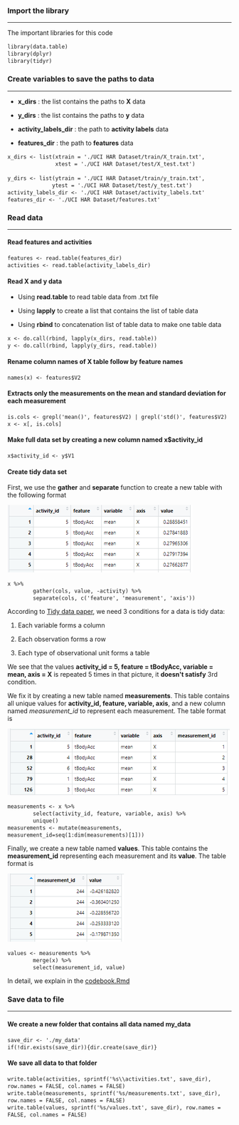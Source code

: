 ### Import the library

---

The important libraries for this code

```
library(data.table)
library(dplyr)
library(tidyr)
```

### Create variables to save the paths to data

---

- **x_dirs** : the list contains the paths to **X** data

- **y_dirs** : the list contains the paths to **y** data

- **activity_labels_dir** : the path to **activity labels** data

- **features_dir** : the path to **features** data

```
x_dirs <- list(xtrain = './UCI HAR Dataset/train/X_train.txt',
               xtest = './UCI HAR Dataset/test/X_test.txt')

y_dirs <- list(ytrain = './UCI HAR Dataset/train/y_train.txt',
              ytest = './UCI HAR Dataset/test/y_test.txt')
activity_labels_dir <- './UCI HAR Dataset/activity_labels.txt'
features_dir <- './UCI HAR Dataset/features.txt'
```

### Read data

---

#### Read features and activities

```
features <- read.table(features_dir)
activities <- read.table(activity_labels_dir)
```

#### Read X and y data

- Using **read\.table** to read table data from .txt file

- Using **lapply** to create a list that contains the list of table data

- Using **rbind** to concatenation list of table data to make one table data

```
x <- do.call(rbind, lapply(x_dirs, read.table))
y <- do.call(rbind, lapply(y_dirs, read.table))
```

#### Rename column names of **X** table follow by **feature names**

```
names(x) <- features$V2
```

#### Extracts only the measurements on the mean and standard deviation for each measurement

```       
is.cols <- grepl('mean()', features$V2) | grepl('std()', features$V2)
x <- x[, is.cols]
```

#### Make full data set by creating a new column named **x$activity_id**

```       
x$activity_id <- y$V1
```

#### Create tidy data set

First, we use the **gather** and **separate** function to create a new table with
the following format 

![Table 1: X table](images/x_tab.png)

```
x %>%
        gather(cols, value, -activity) %>%
        separate(cols, c('feature', 'measurement', 'axis'))
```

According to [Tidy data paper](https://www.jstatsoft.org/article/view/v059i10), we need 3 conditions for a data is tidy data:

1. Each variable forms a column

2. Each observation forms a row

3. Each type of observational unit forms a table

We see that the values **activity_id = 5, feature = tBodyAcc, variable = mean, axis = X** is repeated 5 times in that picture, it **doesn't satisfy** 3rd condition.

We fix it by creating a new table named **measurements**. This table contains all unique values for **activity_id, feature, variable, axis**, and a new column named *measurement_id* to represent each measurement. The table format is 

![Table 2: Measurements table](images/measurements_tab.png)

```
measurements <- x %>%
        select(activity_id, feature, variable, axis) %>%
        unique()
measurements <- mutate(measurements, measurement_id=seq(1:dim(measurements)[1]))
```

Finally, we create a new table named **values**. This table contains the **measurement_id** representing each measurement and its **value**. The table format is 

![Table 3: Values table](images/values_tab.png)

```
values <- measurements %>%
        merge(x) %>%
        select(measurement_id, value)
```

In detail, we explain in the [codebook.Rmd](codebook.Rmd)

### Save data to file

---

#### We create a new folder that contains all data named **my_data**

```       
save_dir <- './my_data'
if(!dir.exists(save_dir)){dir.create(save_dir)}
```
#### We save all data to that folder

```
write.table(activities, sprintf('%s\\activities.txt', save_dir), row.names = FALSE, col.names = FALSE)
write.table(measurements, sprintf('%s/measurements.txt', save_dir), row.names = FALSE, col.names = FALSE)
write.table(values, sprintf('%s/values.txt', save_dir), row.names = FALSE, col.names = FALSE)

```
